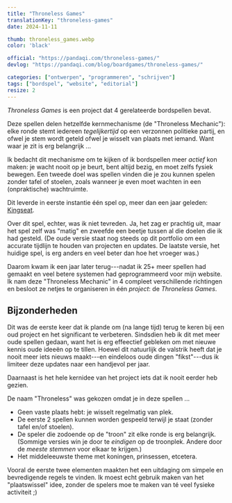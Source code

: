 ```yaml
---
title: "Throneless Games"
translationKey: "throneless-games"
date: 2024-11-11

thumb: throneless_games.webp
color: 'black'

official: "https://pandaqi.com/throneless-games/"
devlog: "https://pandaqi.com/blog/boardgames/throneless-games/"

categories: ["ontwerpen", "programmeren", "schrijven"]
tags: ["bordspel", "website", "editorial"]
resize: 2
---
```


_Throneless Games_ is een project dat 4 gerelateerde bordspellen bevat.

Deze spellen delen hetzelfde kernmechanisme (de "Throneless Mechanic"): elke ronde stemt iedereen _tegelijkertijd_ op een verzonnen politieke partij, en ofwel je stem wordt geteld ofwel je wisselt van plaats met iemand. Want waar je zit is erg belangrijk ...

Ik bedacht dit mechanisme om te kijken of ik bordspellen meer _actief_ kon maken: je wacht nooit op je beurt, bent altijd bezig, en moet zelfs fysiek bewegen. Een tweede doel was spellen vinden die je zou kunnen spelen zonder tafel of stoelen, zoals wanneer je even moet wachten in een (onpraktische) wachtruimte.

Dit leverde in eerste instantie één spel op, meer dan een jaar geleden: [Kingseat](/nl/ontwerpen/bordspel/kingseat/).

Over dit spel, echter, was ik niet tevreden. Ja, het zag er prachtig uit, maar het spel zelf was "matig" en zweefde een beetje tussen al die doelen die ik had gesteld. (De oude versie staat nog steeds op dit portfolio om een accurate tijdlijn te houden van projecten en updates. De laatste versie, het huidige spel, is erg anders en veel beter dan hoe het vroeger was.)

Daarom kwam ik een jaar later terug---nadat ik 25+ meer spellen had gemaakt en veel betere systemen had geprogrammeerd voor mijn website. Ik nam deze "Throneless Mechanic" in 4 compleet verschillende richtingen en besloot ze netjes te organiseren in één _project_: de _Throneless Games_.

## Bijzonderheden

Dit was de eerste keer dat ik plande om (na lange tijd) terug te keren bij een oud project en het significant te verbeteren. Sindsdien heb ik dit met meer oude spellen gedaan, want het is erg effeectief gebleken om met nieuwe kennis oude ideeën op te tillen. Hoewel dit natuurlijk de valstrik heeft dat je nooit meer iets nieuws maakt---en eindeloos oude dingen "fikst"---dus ik limiteer deze updates naar een handjevol per jaar.

Daarnaast is het hele kernidee van het project iets dat ik nooit eerder heb gezien.

De naam "Throneless" was gekozen omdat je in deze spellen ...

* Geen vaste plaats hebt: je wisselt regelmatig van plek.
* De eerste 2 spellen kunnen worden gespeeld terwijl je staat (zonder tafel en/of stoelen).
* De speler die zodoende op de "troon" zit elke ronde is erg belangrijk. (Sommige versies win je door te _eindigen_ op de troonplek. Andere door de _meeste stemmen_ voor elkaar te krijgen.)
* Het middeleeuwste theme met koningen, prinsessen, etcetera.

Vooral de eerste twee elementen maakten het een uitdaging om simpele en bevredigende regels te vinden. Ik moest echt gebruik maken van het "plaatswissel" idee, zonder de spelers moe te maken van té veel fysieke activiteit ;)